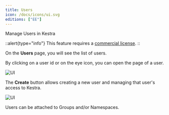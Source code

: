 ```yaml
---
title: Users
icon: /docs/icons/ui.svg
editions: ["EE"]
---
```


Manage Users in Kestra

::alert{type="info"}
This feature requires a [commercial license](/pricing).
::

On the **Users** page, you will see the list of users.

By clicking on a user id or on the eye icon, you can open the page of a user.

![UI](../../../user-interface-guide/17-EE-Users.png)

The **Create** button allows creating a new user and managing that user's access to Kestra.

![UI](../../../user-interface-guide/18-EE-Users-Create.png)

Users can be attached to Groups and/or Namespaces.
